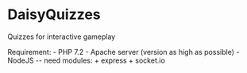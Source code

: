 # DaisyQuizzes
Quizzes for interactive gameplay

Requirement:
	- PHP 7.2
	- Apache server (version as high as possible)
	- NodeJS
		-- need modules:
			+ express 
			+ socket.io
